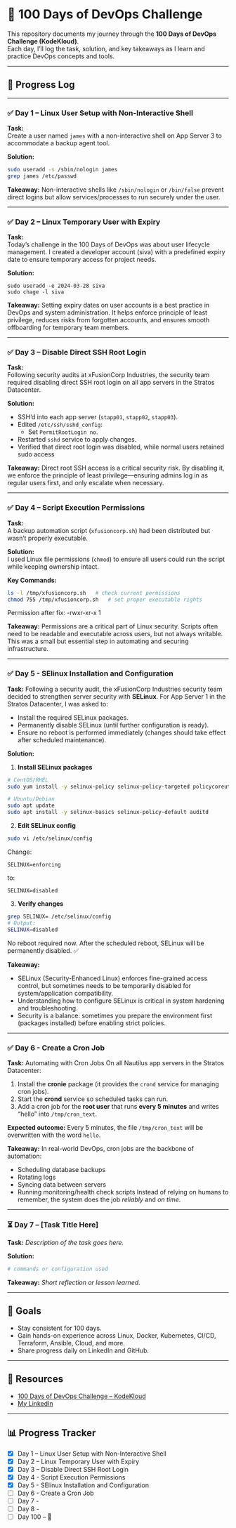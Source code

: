 # 🚀 100 Days of DevOps Challenge  

This repository documents my journey through the **100 Days of DevOps Challenge (KodeKloud)**.  
Each day, I’ll log the task, solution, and key takeaways as I learn and practice DevOps concepts and tools.  

---

## 📅 Progress Log  

---

### ✅ Day 1 – Linux User Setup with Non-Interactive Shell  
**Task:**  
Create a user named `james` with a non-interactive shell on App Server 3 to accommodate a backup agent tool.  

**Solution:**  
```bash
sudo useradd -s /sbin/nologin james
grep james /etc/passwd
````

**Takeaway:**
Non-interactive shells like `/sbin/nologin` or `/bin/false` prevent direct logins but allow services/processes to run securely under the user.

---

### ✅ Day 2 – Linux Temporary User with Expiry
**Task:**  
Today’s challenge in the 100 Days of DevOps was about user lifecycle management. 
I created a developer account (siva) with a predefined expiry date to ensure temporary access for project needs.

**Solution:**  
```bash:
sudo useradd -e 2024-03-28 siva
sudo chage -l siva
````

**Takeaway:**
Setting expiry dates on user accounts is a best practice in DevOps and system administration. It helps enforce principle of least privilege, reduces risks from forgotten accounts, and ensures smooth offboarding for temporary team members.

---

### ✅ Day 3 – Disable Direct SSH Root Login
**Task:**  
Following security audits at xFusionCorp Industries, the security team required disabling direct SSH root login on all app servers in the Stratos Datacenter.

**Solution:**  
- SSH’d into each app server (`stapp01`, `stapp02`, `stapp03`).
- Edited `/etc/ssh/sshd_config`:
  - Set `PermitRootLogin no`.
- Restarted `sshd` service to apply changes.
- Verified that direct root login was disabled, while normal users retained sudo access

**Takeaway:**
Direct root SSH access is a critical security risk. By disabling it, we enforce the principle of least privilege—ensuring admins log in as regular users first, and only escalate when necessary.


---

### ✅ Day 4 – Script Execution Permissions
**Task:**  
A backup automation script (`xfusioncorp.sh`) had been distributed but wasn’t properly executable.

**Solution:**  
I used Linux file permissions (`chmod`) to ensure all users could run the script while keeping ownership intact.

**Key Commands:**
```bash
ls -l /tmp/xfusioncorp.sh   # check current permissions
chmod 755 /tmp/xfusioncorp.sh   # set proper executable rights
```
Permission after fix: -rwxr-xr-x 1

**Takeaway:**
Permissions are a critical part of Linux security.
Scripts often need to be readable and executable across users, but not always writable.
This was a small but essential step in automating and securing infrastructure.

---

### ✅ Day 5 - SElinux Installation and Configuration

**Task:**
Following a security audit, the xFusionCorp Industries security team decided to strengthen server security with **SELinux**. For App Server 1 in the Stratos Datacenter, I was asked to:

* Install the required SELinux packages.
* Permanently disable SELinux (until further configuration is ready).
* Ensure no reboot is performed immediately (changes should take effect after scheduled maintenance).

**Solution:**

1. **Install SELinux packages**

```bash
# CentOS/RHEL
sudo yum install -y selinux-policy selinux-policy-targeted policycoreutils

# Ubuntu/Debian
sudo apt update
sudo apt install -y selinux-basics selinux-policy-default auditd
```

2. **Edit SELinux config**

```bash
sudo vi /etc/selinux/config
```

Change:

```
SELINUX=enforcing
```

to:

```
SELINUX=disabled
```

3. **Verify changes**

```bash
grep SELINUX= /etc/selinux/config
# Output:
SELINUX=disabled
```

No reboot required now. After the scheduled reboot, SELinux will be permanently disabled. ✅

**Takeaway:**

* SELinux (Security-Enhanced Linux) enforces fine-grained access control, but sometimes needs to be temporarily disabled for system/application compatibility.
* Understanding how to configure SELinux is critical in system hardening and troubleshooting.
* Security is a balance: sometimes you prepare the environment first (packages installed) before enabling strict policies.

---

 ### ✅ Day 6 - Create a Cron Job

**Task:** Automating with Cron Jobs
On all Nautilus app servers in the Stratos Datacenter:
1. Install the **cronie** package (it provides the `crond` service for managing cron jobs).
2. Start the **crond** service so scheduled tasks can run.
3. Add a cron job for the **root user** that runs **every 5 minutes** and writes “hello” into `/tmp/cron_text`.

**Expected outcome:** Every 5 minutes, the file `/tmp/cron_text` will be overwritten with the word `hello`.

**Takeaway:**
In real-world DevOps, cron jobs are the backbone of automation:
* Scheduling database backups
* Rotating logs
* Syncing data between servers
* Running monitoring/health check scripts
Instead of relying on humans to remember, the system does the job *reliably* and *on time*.

---

### ⏳ Day 7 – \[Task Title Here]

**Task:**
*Description of the task goes here.*

**Solution:**

```bash
# commands or configuration used
```

**Takeaway:**
*Short reflection or lesson learned.*

---

## 🏁 Goals

* Stay consistent for 100 days.
* Gain hands-on experience across Linux, Docker, Kubernetes, CI/CD, Terraform, Ansible, Cloud, and more.
* Share progress daily on LinkedIn and GitHub.

---

## 📌 Resources

* [100 Days of DevOps Challenge – KodeKloud](https://kodekloud.com)
* [My LinkedIn](https://www.linkedin.com/in/john-abioye-4608001b9/)

---

## 📊 Progress Tracker

* [x] Day 1 – Linux User Setup with Non-Interactive Shell
* [x] Day 2 – Linux Temporary User with Expiry
* [x] Day 3 – Disable Direct SSH Root Login
* [x] Day 4 - Script Execution Permissions
* [x] Day 5 - SElinux Installation and Configuration
* [ ] Day 6 - Create a Cron Job
* [ ] Day 7 -
* [ ] Day 8 -
* [ ] Day 100 – 🎉

```



